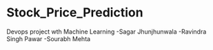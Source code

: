 # Stock_Price_Prediction
Devops project wth Machine Learning
-Sagar Jhunjhunwala
-Ravindra Singh Pawar
-Sourabh Mehta

